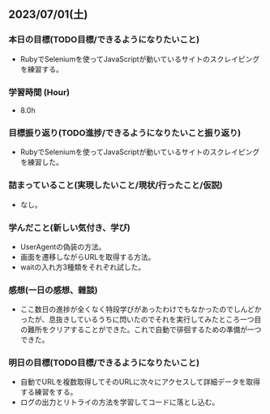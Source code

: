 ## 2023/07/01(土)

### 本日の目標(TODO目標/できるようになりたいこと)

- RubyでSeleniumを使ってJavaScriptが動いているサイトのスクレイピングを練習する。

### 学習時間 (Hour)

- 8.0h

### 目標振り返り(TODO進捗/できるようになりたいこと振り返り)

- RubyでSeleniumを使ってJavaScriptが動いているサイトのスクレイピングを練習した。

### 詰まっていること(実現したいこと/現状/行ったこと/仮説)

- なし。

### 学んだこと(新しい気付き、学び)

- UserAgentの偽装の方法。
- 画面を遷移しながらURLを取得する方法。
- waitの入れ方3種類をそれぞれ試した。

### 感想(一日の感想、雜談)

- ここ数日の進捗が全くなく特段学びがあったわけでもなかったのでしんどかったが、息抜きしているうちに閃いたのでそれを実行してみたところ一つ目の難所をクリアすることができた。これで自動で徘徊するための準備が一つできた。

### 明日の目標(TODO目標/できるようになりたいこと)

- 自動でURLを複数取得してそのURLに次々にアクセスして詳細データを取得する練習をする。
- ログの出力とリトライの方法を学習してコードに落とし込む。
